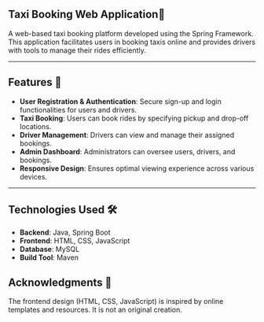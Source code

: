 ## Taxi Booking Web Application🚖 

A web-based taxi booking platform developed using the Spring Framework. This application facilitates users in booking taxis online and provides drivers with tools to manage their rides efficiently.

---

## Features 📌

- **User Registration & Authentication**: Secure sign-up and login functionalities for users and drivers.
- **Taxi Booking**: Users can book rides by specifying pickup and drop-off locations.
- **Driver Management**: Drivers can view and manage their assigned bookings.
- **Admin Dashboard**: Administrators can oversee users, drivers, and bookings.
- **Responsive Design**: Ensures optimal viewing experience across various devices.

---

## Technologies Used 🛠️

- **Backend**: Java, Spring Boot
- **Frontend**: HTML, CSS, JavaScript
- **Database**: MySQL
- **Build Tool**: Maven

## Acknowledgments 🙏
The frontend design (HTML, CSS, JavaScript) is inspired by online templates and resources. It is not an original creation.
